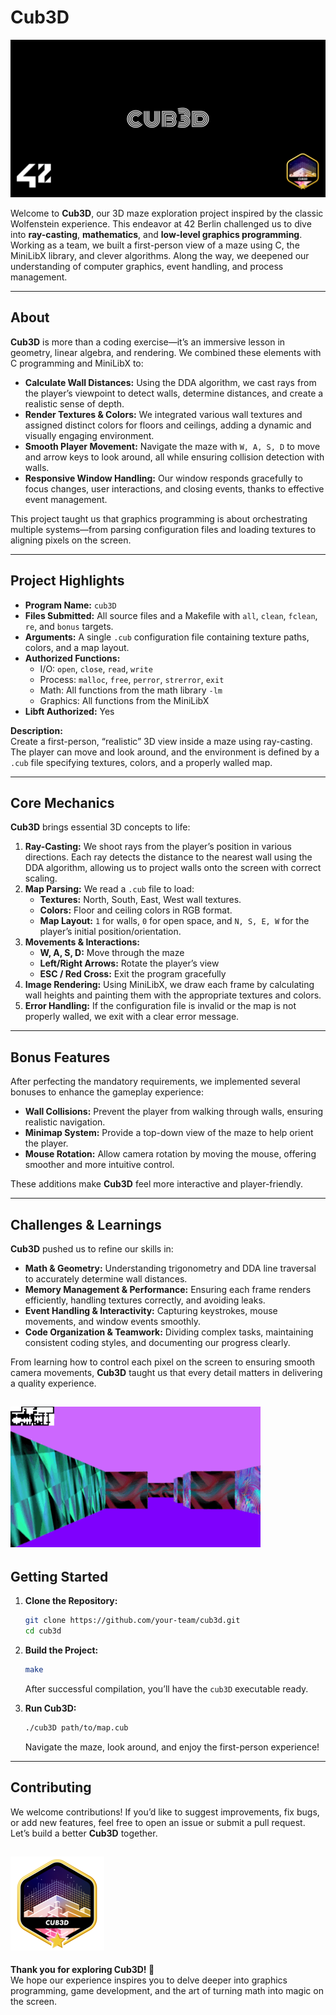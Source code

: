 
# Cub3D

![Cub3D Cover](img/cover-cub3d-bonus.png)

Welcome to **Cub3D**, our 3D maze exploration project inspired by the classic Wolfenstein experience. This endeavor at 42 Berlin challenged us to dive into **ray-casting**, **mathematics**, and **low-level graphics programming**. Working as a team, we built a first-person view of a maze using C, the MiniLibX library, and clever algorithms. Along the way, we deepened our understanding of computer graphics, event handling, and process management.

---

## About

**Cub3D** is more than a coding exercise—it’s an immersive lesson in geometry, linear algebra, and rendering. We combined these elements with C programming and MiniLibX to:

- **Calculate Wall Distances:** Using the DDA algorithm, we cast rays from the player’s viewpoint to detect walls, determine distances, and create a realistic sense of depth.
- **Render Textures & Colors:** We integrated various wall textures and assigned distinct colors for floors and ceilings, adding a dynamic and visually engaging environment.
- **Smooth Player Movement:** Navigate the maze with `W, A, S, D` to move and arrow keys to look around, all while ensuring collision detection with walls.
- **Responsive Window Handling:** Our window responds gracefully to focus changes, user interactions, and closing events, thanks to effective event management.

This project taught us that graphics programming is about orchestrating multiple systems—from parsing configuration files and loading textures to aligning pixels on the screen.

---

## Project Highlights

- **Program Name:** `cub3D`
- **Files Submitted:** All source files and a Makefile with `all`, `clean`, `fclean`, `re`, and `bonus` targets.
- **Arguments:** A single `.cub` configuration file containing texture paths, colors, and a map layout.
- **Authorized Functions:**  
  - I/O: `open`, `close`, `read`, `write`
  - Process: `malloc`, `free`, `perror`, `strerror`, `exit`
  - Math: All functions from the math library `-lm`
  - Graphics: All functions from the MiniLibX
- **Libft Authorized:** Yes

**Description:**  
Create a first-person, “realistic” 3D view inside a maze using ray-casting. The player can move and look around, and the environment is defined by a `.cub` file specifying textures, colors, and a properly walled map.

---

## Core Mechanics

**Cub3D** brings essential 3D concepts to life:

1. **Ray-Casting:** We shoot rays from the player’s position in various directions. Each ray detects the distance to the nearest wall using the DDA algorithm, allowing us to project walls onto the screen with correct scaling.
2. **Map Parsing:** We read a `.cub` file to load:
   - **Textures:** North, South, East, West wall textures.
   - **Colors:** Floor and ceiling colors in RGB format.
   - **Map Layout:** `1` for walls, `0` for open space, and `N, S, E, W` for the player’s initial position/orientation.
3. **Movements & Interactions:**
   - **W, A, S, D:** Move through the maze
   - **Left/Right Arrows:** Rotate the player’s view
   - **ESC / Red Cross:** Exit the program gracefully
4. **Image Rendering:** Using MiniLibX, we draw each frame by calculating wall heights and painting them with the appropriate textures and colors.
5. **Error Handling:** If the configuration file is invalid or the map is not properly walled, we exit with a clear error message.

---

## Bonus Features

After perfecting the mandatory requirements, we implemented several bonuses to enhance the gameplay experience:

- **Wall Collisions:** Prevent the player from walking through walls, ensuring realistic navigation.
- **Minimap System:** Provide a top-down view of the maze to help orient the player.
- **Mouse Rotation:** Allow camera rotation by moving the mouse, offering smoother and more intuitive control.

These additions make **Cub3D** feel more interactive and player-friendly.

---

## Challenges & Learnings

**Cub3D** pushed us to refine our skills in:

- **Math & Geometry:** Understanding trigonometry and DDA line traversal to accurately determine wall distances.
- **Memory Management & Performance:** Ensuring each frame renders efficiently, handling textures correctly, and avoiding leaks.
- **Event Handling & Interactivity:** Capturing keystrokes, mouse movements, and window events smoothly.
- **Code Organization & Teamwork:** Dividing complex tasks, maintaining consistent coding styles, and documenting our progress clearly.

From learning how to control each pixel on the screen to ensuring smooth camera movements, **Cub3D** taught us that every detail matters in delivering a quality experience.


![Cub3D Demo](img/cub3d.gif)
---

## Getting Started

1. **Clone the Repository:**
   ```bash
   git clone https://github.com/your-team/cub3d.git
   cd cub3d
   ```

2. **Build the Project:**
   ```bash
   make
   ```
   After successful compilation, you’ll have the `cub3D` executable ready.

3. **Run Cub3D:**
   ```bash
   ./cub3D path/to/map.cub
   ```
   Navigate the maze, look around, and enjoy the first-person experience!

---

## Contributing

We welcome contributions! If you’d like to suggest improvements, fix bugs, or add new features, feel free to open an issue or submit a pull request. Let’s build a better **Cub3D** together.


![Cub3D Badge](img/cub3dm.png)
---


**Thank you for exploring Cub3D! 🧊**  
We hope our experience inspires you to delve deeper into graphics programming, game development, and the art of turning math into magic on the screen.
